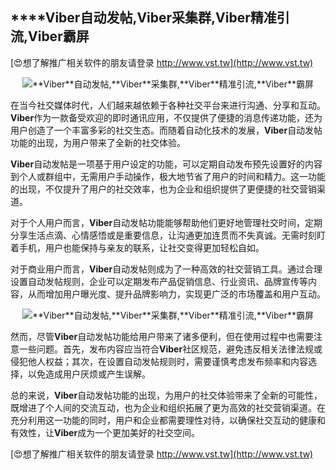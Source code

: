 ## ****Viber**自动发帖,**Viber**采集群,**Viber**精准引流,**Viber**霸屏**

[😍想了解推广相关软件的朋友请登录 http://www.vst.tw](http://www.vst.tw)

 <center><img src="https://vst.tw/MP4/tuiguang/png/1.png" alt="**Viber**自动发帖,**Viber**采集群,**Viber**精准引流,**Viber**霸屏"></center>

在当今社交媒体时代，人们越来越依赖于各种社交平台来进行沟通、分享和互动。**Viber**作为一款备受欢迎的即时通讯应用，不仅提供了便捷的消息传递功能，还为用户创造了一个丰富多彩的社交生态。而随着自动化技术的发展，**Viber**自动发帖功能的出现，为用户带来了全新的社交体验。

**Viber**自动发帖是一项基于用户设定的功能，可以定期自动发布预先设置好的内容到个人或群组中，无需用户手动操作，极大地节省了用户的时间和精力。这一功能的出现，不仅提升了用户的社交效率，也为企业和组织提供了更便捷的社交营销渠道。

对于个人用户而言，**Viber**自动发帖功能能够帮助他们更好地管理社交时间，定期分享生活点滴、心情感悟或是重要信息，让沟通更加连贯而不失真诚。无需时刻盯着手机，用户也能保持与亲友的联系，让社交变得更加轻松自如。

对于商业用户而言，**Viber**自动发帖则成为了一种高效的社交营销工具。通过合理设置自动发帖规则，企业可以定期发布产品促销信息、行业资讯、品牌宣传等内容，从而增加用户曝光度、提升品牌影响力，实现更广泛的市场覆盖和用户互动。

 <center><img src="https://vst.tw/MP4/tuiguang/png/3.png" alt="**Viber**自动发帖,**Viber**采集群,**Viber**精准引流,**Viber**霸屏"></center>

然而，尽管**Viber**自动发帖功能给用户带来了诸多便利，但在使用过程中也需要注意一些问题。首先，发布内容应当符合**Viber**社区规范，避免违反相关法律法规或侵犯他人权益；其次，在设置自动发帖规则时，需要谨慎考虑发布频率和内容选择，以免造成用户厌烦或产生误解。

总的来说，**Viber**自动发帖功能的出现，为用户的社交体验带来了全新的可能性，既增进了个人间的交流互动，也为企业和组织拓展了更为高效的社交营销渠道。在充分利用这一功能的同时，用户和企业都需要理性对待，以确保社交互动的健康和有效性，让**Viber**成为一个更加美好的社交空间。

[😍想了解推广相关软件的朋友请登录 http://www.vst.tw](http://www.vst.tw)



